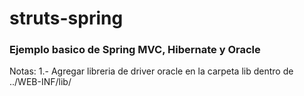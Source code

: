 # struts-spring
<h3>Ejemplo basico de Spring MVC, Hibernate y Oracle</h3>
Notas:
  1.- Agregar libreria de driver oracle en la carpeta lib dentro de ../WEB-INF/lib/
  
